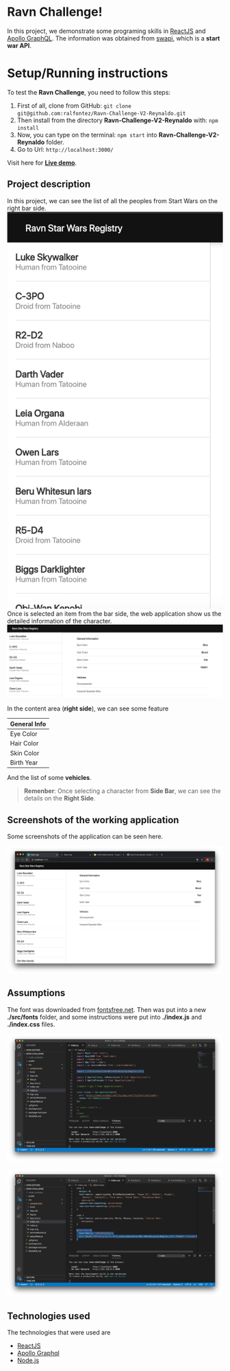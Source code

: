 # Ravn Challenge!

In this project, we demonstrate some programing skills in [ReactJS](https://reactjs.org/) and [Apollo GraphQL](https://www.apollographql.com/). The information was obtained from [swapi](https://swapi-graphql.netlify.app/.netlify/functions/index), which is a **start war API**. 

# Setup/Running instructions

To test the **Ravn Challenge**, you need to follow this steps:

 1. First of all, clone from GitHub: `git clone git@github.com:ralfontez/Ravn-Challenge-V2-Reynaldo.git`
 2. Then install from the directory **Ravn-Challenge-V2-Reynaldo** with: `npm install`
 3. Now, you can type on the terminal: `npm start` into **Ravn-Challenge-V2-Reynaldo** folder. 
 4. Go to Url: `http://localhost:3000/`

Visit here for [**Live demo**](https://ravn-challenge-v2.netlify.app/). 

## Project description
In this project, we can see the list of all the peoples from Start Wars on the right bar side. 
![Side bar](https://raw.githubusercontent.com/ralfontez/Ravn-Challenge-V2-Reynaldo/master/src/images/barside.png)
Once is selected an item from the bar side, the web application show us the detailed information of the character. 
![General information](https://raw.githubusercontent.com/ralfontez/Ravn-Challenge-V2-Reynaldo/master/src/images/content.png)

In the content area (**right side**), we can see some feature

|  **General Info**  |
|--------------------|
|Eye Color           |
|Hair Color          |
|Skin Color          |
|Birth Year          |

And the list of some **vehicles**.

> **Remenber**: Once selecting a character from **Side Bar**, we can see the details on the **Right Side**.

## Screenshots of the working application
Some screenshots of the application can be seen here. 

![Web application](https://raw.githubusercontent.com/ralfontez/Ravn-Challenge-V2-Reynaldo/master/src/images/webapp.png)

## Assumptions

The font was downloaded from [fontsfree.net](http://fontsfree.net/sf-pro-display-regular-font-download.html). Then was put into a new **./src/fonts** folder, and some instructions were put into **./index.js** and **./index.css** files.

![Web application](https://raw.githubusercontent.com/ralfontez/Ravn-Challenge-V2-Reynaldo/master/src/images/indexjs.png)

![Web application](https://raw.githubusercontent.com/ralfontez/Ravn-Challenge-V2-Reynaldo/master/src/images/indexcss.png)
## Technologies used
The technologies that were used are 

 - [ReactJS](https://reactjs.org/)
 - [Apollo Graphql](https://reactjs.org/)
 - [Node.js](https://reactjs.org/) 

